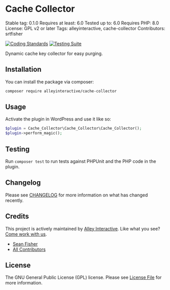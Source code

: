 # Cache Collector

Stable tag: 0.1.0
Requires at least: 6.0
Tested up to: 6.0
Requires PHP: 8.0
License: GPL v2 or later
Tags: alleyinteractive, cache-collector
Contributors: srtfisher

[![Coding Standards](https://github.com/alleyinteractive/cache-collector/actions/workflows/coding-standards.yml/badge.svg)](https://github.com/alleyinteractive/cache-collector/actions/workflows/coding-standards.yml)
[![Testing Suite](https://github.com/alleyinteractive/cache-collector/actions/workflows/unit-test.yml/badge.svg)](https://github.com/alleyinteractive/cache-collector/actions/workflows/unit-test.yml)

Dynamic cache key collector for easy purging.

## Installation

You can install the package via composer:

```bash
composer require alleyinteractive/cache-collector
```

## Usage

Activate the plugin in WordPress and use it like so:

```php
$plugin = Cache_Collector\Cache_Collector\Cache_Collector();
$plugin->perform_magic();
```

## Testing

Run `composer test` to run tests against PHPUnit and the PHP code in the plugin.

## Changelog

Please see [CHANGELOG](CHANGELOG.md) for more information on what has changed recently.

## Credits

This project is actively maintained by [Alley
Interactive](https://github.com/alleyinteractive). Like what you see? [Come work
with us](https://alley.co/careers/).

- [Sean Fisher](https://github.com/srtfisher)
- [All Contributors](../../contributors)

## License

The GNU General Public License (GPL) license. Please see [License File](LICENSE) for more information.
